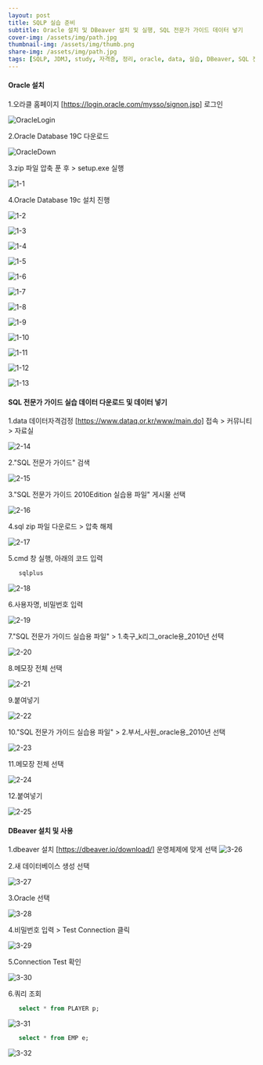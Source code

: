 ```yaml
---
layout: post
title: SQLP 실습 준비
subtitle: Oracle 설치 및 DBeaver 설치 및 실행, SQL 전문가 가이드 데이터 넣기 
cover-img: /assets/img/path.jpg
thumbnail-img: /assets/img/thumb.png
share-img: /assets/img/path.jpg
tags: [SQLP, JDMJ, study, 자격증, 정리, oracle, data, 실습, DBeaver, SQL 전문가 가이드, oracle 설치]
---
```


#### Oracle 설치
     
   1.오라클 홈페이지 [https://login.oracle.com/mysso/signon.jsp] 로그인

   ![OracleLogin](/assets/img/20220802_SQLP_STUDY2/oracleLogin.png)

   2.Oracle Database 19C 다운로드
 
   ![OracleDown](/assets/img/20220802_SQLP_STUDY2/oracleDown.png)
   
   3.zip 파일 압축 푼 후 > setup.exe 실행
   
   ![1-1](/assets/img/20220802_SQLP_STUDY2/24.png)

   4.Oracle Database 19c 설치 진행

   ![1-2](/assets/img/20220802_SQLP_STUDY2/25.png)
   
   ![1-3](/assets/img/20220802_SQLP_STUDY2/26.png)

   ![1-4](/assets/img/20220802_SQLP_STUDY2/27.png)

   ![1-5](/assets/img/20220802_SQLP_STUDY2/28.png)

   ![1-6](/assets/img/20220802_SQLP_STUDY2/29.png)

   ![1-7](/assets/img/20220802_SQLP_STUDY2/31.png)

   ![1-8](/assets/img/20220802_SQLP_STUDY2/30.png)
   
   ![1-9](/assets/img/20220802_SQLP_STUDY2/1.png)

   ![1-10](/assets/img/20220802_SQLP_STUDY2/2.png)

   ![1-11](/assets/img/20220802_SQLP_STUDY2/3.png)

   ![1-12](/assets/img/20220802_SQLP_STUDY2/4.png)

   ![1-13](/assets/img/20220802_SQLP_STUDY2/5.png)


#### SQL 전문가 가이드 실습 데이터 다운로드 및 데이터 넣기
   
   1.data 데이터자격검정 [https://www.dataq.or.kr/www/main.do] 접속 > 커뮤니티 > 자료실
   
   ![2-14](/assets/img/20220802_SQLP_STUDY2/11.png)

   2."SQL 전문가 가이드" 검색 

   ![2-15](/assets/img/20220802_SQLP_STUDY2/12.png)

   3."SQL 전문가 가이드 2010Edition 실습용 파일" 게시물 선택

   ![2-16](/assets/img/20220802_SQLP_STUDY2/13.png)

   4.sql zip 파일 다운로드 > 압축 해제

   ![2-17](/assets/img/20220802_SQLP_STUDY2/14.png)

   5.cmd 창 실행, 아래의 코드 입력

   ```sql
      sqlplus
   ```
   ![2-18](/assets/img/20220802_SQLP_STUDY2/18.png)

   6.사용자명, 비밀번호 입력

   ![2-19](/assets/img/20220802_SQLP_STUDY2/18-1.png)

   7."SQL 전문가 가이드 실습용 파일" > 1.축구_k리그_oracle용_2010년 선택

   ![2-20](/assets/img/20220802_SQLP_STUDY2/15-1.png)

   8.메모장 전체 선택
   
   ![2-21](/assets/img/20220802_SQLP_STUDY2/16.png)

   9.붙여넣기

   ![2-22](/assets/img/20220802_SQLP_STUDY2/19.png)

   10."SQL 전문가 가이드 실습용 파일" > 2.부서_사원_oracle용_2010년 선택

   ![2-23](/assets/img/20220802_SQLP_STUDY2/15.png)

   11.메모장 전체 선택
   
   ![2-24](/assets/img/20220802_SQLP_STUDY2/21.png)

   12.붙여넣기

   ![2-25](/assets/img/20220802_SQLP_STUDY2/22.png)


#### DBeaver 설치 및 사용

   1.dbeaver 설치 [https://dbeaver.io/download/]
   운영체제에 맞게 선택
   ![3-26](/assets/img/20220802_SQLP_STUDY2/6.png)

   2.새 데이터베이스 생성 선택

   ![3-27](/assets/img/20220802_SQLP_STUDY2/7.png)

   3.Oracle 선택

   ![3-28](/assets/img/20220802_SQLP_STUDY2/8.png)

   4.비밀번호 입력 > Test Connection 클릭

   ![3-29](/assets/img/20220802_SQLP_STUDY2/9.png)

   5.Connection Test 확인

   ![3-30](/assets/img/20220802_SQLP_STUDY2/10.png)

   6.쿼리 조회

   ```sql
      select * from PLAYER p;
   ```
   ![3-31](/assets/img/20220802_SQLP_STUDY2/20.png)

   ```sql
      select * from EMP e;
   ```

   ![3-32](/assets/img/20220802_SQLP_STUDY2/23.png)